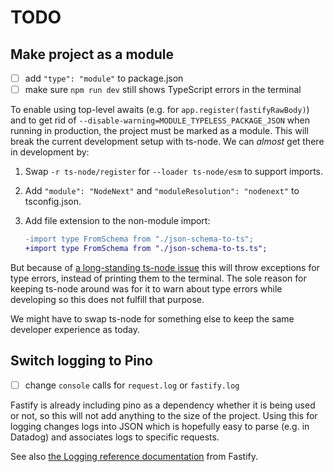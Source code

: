 # TODO

## Make project as a module

- [ ] add `"type": "module"` to package.json
- [ ] make sure `npm run dev` still shows TypeScript errors in the terminal

To enable using top-level awaits (e.g. for `app.register(fastifyRawBody)`) and
to get rid of `--disable-warning=MODULE_TYPELESS_PACKAGE_JSON` when running in
production, the project must be marked as a module. This will break the current
development setup with ts-node. We can _almost_ get there in development by:

1. Swap `-r ts-node/register` for `--loader ts-node/esm` to support imports.
2. Add `"module": "NodeNext"` and `"moduleResolution": "nodenext"` to
   tsconfig.json.
3. Add file extension to the non-module import:

   ```diff
   -import type FromSchema from "./json-schema-to-ts";
   +import type FromSchema from "./json-schema-to-ts.ts";
   ```

But because of [a long-standing ts-node issue][#2085] this will throw exceptions
for type errors, instead of printing them to the terminal. The sole reason for
keeping ts-node around was for it to warn about type errors while developing so
this does not fulfill that purpose.

[#2085]: https://github.com/TypeStrong/ts-node/issues/2085

We might have to swap ts-node for something else to keep the same developer
experience as today.

## Switch logging to Pino

- [ ] change `console` calls for `request.log` or `fastify.log`

Fastify is already including pino as a dependency whether it is being used or
not, so this will not add anything to the size of the project. Using this for
logging changes logs into JSON which is hopefully easy to parse (e.g. in
Datadog) and associates logs to specific requests.

See also [the Logging reference documentation][docs] from Fastify.

[docs]: https://fastify.dev/docs/v5.2.x/Reference/Logging/
